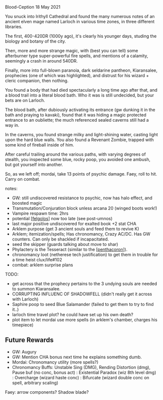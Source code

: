 Blood-Ception
18 May 2021

You snuck into Irithyll Cathedral and found the many numerous notes of an ancient elven mage named Larloch in various time zones, in three different libraries.

The first, 400-420DR (1000y ago), it's clearly his younger days, studing the biology and botany of the city.

Then, more and more strange magic, with (best you can tell) some afterburner type super-powerful fire spells, and mentions of a calamity, seemingly a crash in around 540DR.

Finally, more into full-blown paranoia, dark seldarine pantheon, Kiaransalee, prophecies (one of which was highlighted), and distrust for his wizard + cleric companion, then nothing.

You found a body that had died spectacularly a long time ago after that, and a blood trail into a literal blood bath. Who it was is still undecided, but your bets are on Larloch.

The blood bath, after dubiously activating its entrance (gw dunking it in the bath and praying to kavaki), found that it was hiding a magic protected entrance to an oubliette; the much referenced sealed caverns still had a way in.

In the caverns, you found strange milky and light-shining water, casting light upon the hard blue walls. You also found a Revenant Zombie, trapped with some kind of fireball inside of him.

After careful trailing around the various paths, with varying degrees of stealth, you inspected some blue, rocky poop, you avoided one ambush, but got yourself into another.

So, as we left off; mordai, take 13 points of psychic damage. Faey, roll to hit. Carry on combat.

notes:
- GW: still undiscovered resistance to psychic, now has halo effect, and boosted magic
- Transmutation/Conjuration block unless arcana 20 (winged boots work!)
- Vampire respawn time: 2hrs
- potential [[felgolos]] now too late (see post-umnos)
- last major positive undiscovered for exalted book +2 stat CHA
- Arklem purpose (get 3 ancient souls and feed them to revive K)
- Arklem; itemization/spells; Has chronomancy, Crazy AC/DC. Has GW counters. Can only be shackled if incapacitated.
- seed the skipper (guards talking about move to shar)
- Phylactery is the Tesseract (similar to the [[penthacoron]]).
- chronomancy loot (netherese tech justification) to get them in trouble for a time heist clux/life#102
- combat: arklem surprise plans

TODO:
- get across that the prophecy pertains to the 3 undying souls are needed to summon Kiaransalee.
- CORRUPTING INFLUENC OF SHADOWFELL (didn't really get it across with Larloch)
- Saphire poop to seed Blue Salamander (failed to get them to try to find it..)
- larloch time travel plot? he could have set up his own death?
- plot item to let mordai use more spells (in arklem's chamber, charges his timepiece)

## Future Rewards
- GW: Augury
- GW: Mention CHA bonus next time he explains something dumb.
- Mordai: Chronomancy utility (more spells?)
- Chronomancy Buffs: Unstable Sing (DMG), Rending Distortion (dmg), Pause buf (no conc, bonus act)
: Existential Paradox (wiz 8th level dmg)
: Overcharge (wizard haste conc)
: Bifurcate (wizard double conc on spell, arbitrary scaling)

Faey: arrow components? Shadow blade?

[//begin]: # "Autogenerated link references for markdown compatibility"
[felgolos]: ../npcs/felgolos "Felgolos"
[penthacoron]: ../planar/penthacoron "Penthacoron"
[//end]: # "Autogenerated link references"
